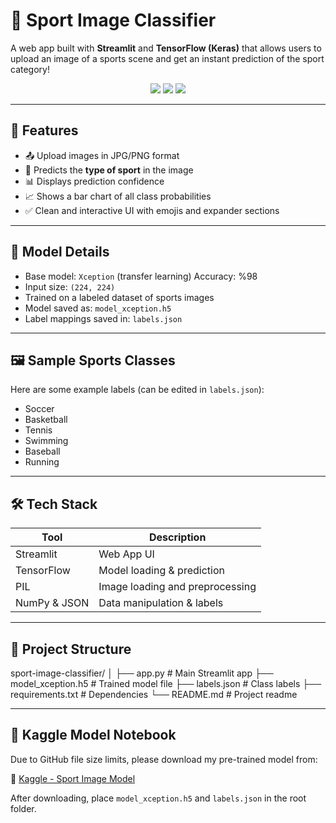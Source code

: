 # 🏅 Sport Image Classifier

A web app built with **Streamlit** and **TensorFlow (Keras)** that allows users to upload an image of a sports scene and get an instant prediction of the sport category!

<div align="center">
  <img src="https://img.shields.io/badge/Streamlit-%23FF4B4B.svg?&style=for-the-badge&logo=streamlit&logoColor=white"/>
  <img src="https://img.shields.io/badge/TensorFlow-FC7308?style=for-the-badge&logo=tensorflow&logoColor=white"/>
  <img src="https://img.shields.io/badge/PIL-Python%20Imaging%20Library-blue?style=for-the-badge"/>
</div>

---


## 📌 Features

- 📤 Upload images in JPG/PNG format
- 🧠 Predicts the **type of sport** in the image
- 📊 Displays prediction confidence
- 📈 Shows a bar chart of all class probabilities
- ✅ Clean and interactive UI with emojis and expander sections

---

## 🧠 Model Details

- Base model: `Xception` (transfer learning)  Accuracy: %98
- Input size: `(224, 224)`
- Trained on a labeled dataset of sports images
- Model saved as: `model_xception.h5`
- Label mappings saved in: `labels.json`

---

## 🖼️ Sample Sports Classes

Here are some example labels (can be edited in `labels.json`):

- Soccer
- Basketball
- Tennis
- Swimming
- Baseball
- Running

---

## 🛠️ Tech Stack

| Tool           | Description                      |
|----------------|----------------------------------|
| Streamlit      | Web App UI                       |
| TensorFlow     | Model loading & prediction       |
| PIL            | Image loading and preprocessing  |
| NumPy & JSON   | Data manipulation & labels       |

---

## 📁 Project Structure

sport-image-classifier/
│
├── app.py                 # Main Streamlit app
├── model_xception.h5      # Trained model file
├── labels.json            # Class labels
├── requirements.txt       # Dependencies
└── README.md              # Project readme

---

## 🔗 Kaggle Model Notebook

Due to GitHub file size limits, please download my pre-trained model from:

🔗 [Kaggle - Sport Image Model](https://www.kaggle.com/code/rahmamabdelfattah/xception-0-98-sports-classification)

After downloading, place `model_xception.h5` and `labels.json` in the root folder.
